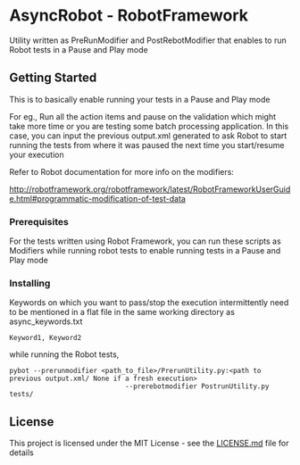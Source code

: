 # AsyncRobot - RobotFramework

Utility written as PreRunModifier and PostRebotModifier that enables to run Robot tests in a Pause and Play mode

## Getting Started

This is to basically enable running your tests in a Pause and Play mode

For eg.,
Run all the action items and pause on the validation which might take more time or you are testing some batch processing application.
In this case, you can input the previous output.xml generated to ask Robot to start running the tests from where it was paused the next time
you start/resume your execution

Refer to Robot documentation for more info on the modifiers:

http://robotframework.org/robotframework/latest/RobotFrameworkUserGuide.html#programmatic-modification-of-test-data



### Prerequisites
For the tests written using Robot Framework, you can run these scripts as Modifiers while running robot tests to enable running tests in 
a Pause and Play mode

### Installing

Keywords on which you want to pass/stop the execution intermittently need to be mentioned in a flat file in the same working directory as async_keywords.txt
```
Keyword1, Keyword2

```

while running the Robot tests,

```
pybot --prerunmodifier <path_to_file>/PrerunUtility.py:<path to previous output.xml/ None if a fresh execution>
                             --prerebotmodifier PostrunUtility.py  tests/
```

## License

This project is licensed under the MIT License - see the [LICENSE.md](LICENSE.md) file for details

